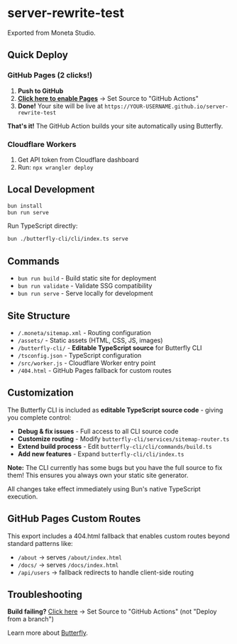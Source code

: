 # server-rewrite-test

Exported from Moneta Studio.

## Quick Deploy

### GitHub Pages (2 clicks!)
1. **Push to GitHub** 
2. **[Click here to enable Pages](../../settings/pages)** → Set Source to "GitHub Actions"
3. **Done!** Your site will be live at `https://YOUR-USERNAME.github.io/server-rewrite-test`

**That's it!** The GitHub Action builds your site automatically using Butterfly.

### Cloudflare Workers  
1. Get API token from Cloudflare dashboard
2. Run: `npx wrangler deploy`

## Local Development
```bash
bun install
bun run serve
```

Run TypeScript directly:
```bash
bun ./butterfly-cli/cli/index.ts serve
```

## Commands

- `bun run build` - Build static site for deployment
- `bun run validate` - Validate SSG compatibility  
- `bun run serve` - Serve locally for development

## Site Structure

- `/.moneta/sitemap.xml` - Routing configuration  
- `/assets/` - Static assets (HTML, CSS, JS, images)
- `/butterfly-cli/` - **Editable TypeScript source** for Butterfly CLI
- `/tsconfig.json` - TypeScript configuration
- `/src/worker.js` - Cloudflare Worker entry point
- `/404.html` - GitHub Pages fallback for custom routes

## Customization

The Butterfly CLI is included as **editable TypeScript source code** - giving you complete control:

- **Debug & fix issues** - Full access to all CLI source code
- **Customize routing** - Modify `butterfly-cli/services/sitemap-router.ts`
- **Extend build process** - Edit `butterfly-cli/cli/commands/build.ts`
- **Add new features** - Expand `butterfly-cli/cli/index.ts`

**Note:** The CLI currently has some bugs but you have the full source to fix them! This ensures you always own your static site generator.

All changes take effect immediately using Bun's native TypeScript execution.

## GitHub Pages Custom Routes

This export includes a 404.html fallback that enables custom routes beyond standard patterns like:
- `/about` → serves `/about/index.html`
- `/docs/` → serves `/docs/index.html`
- `/api/users` → fallback redirects to handle client-side routing

## Troubleshooting

**Build failing?** [Click here](../../settings/pages) → Set Source to "GitHub Actions" (not "Deploy from a branch")

Learn more about [Butterfly](https://github.com/moneta-studio/moneta/tree/main/packages/butterfly).
